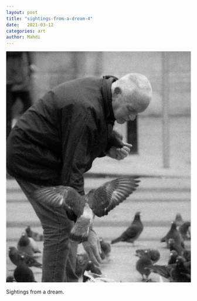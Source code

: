 ```yaml
---
layout: post
title: "sightings-from-a-dream-4"
date:   2021-03-12
categories: art
author: Mahdi
---
```


![sightings-from-a-dream-4](/img/arts/sightings-from-a-dream-4.jpg)

<span class='image-details'>
Sightings from a dream.
</span>
